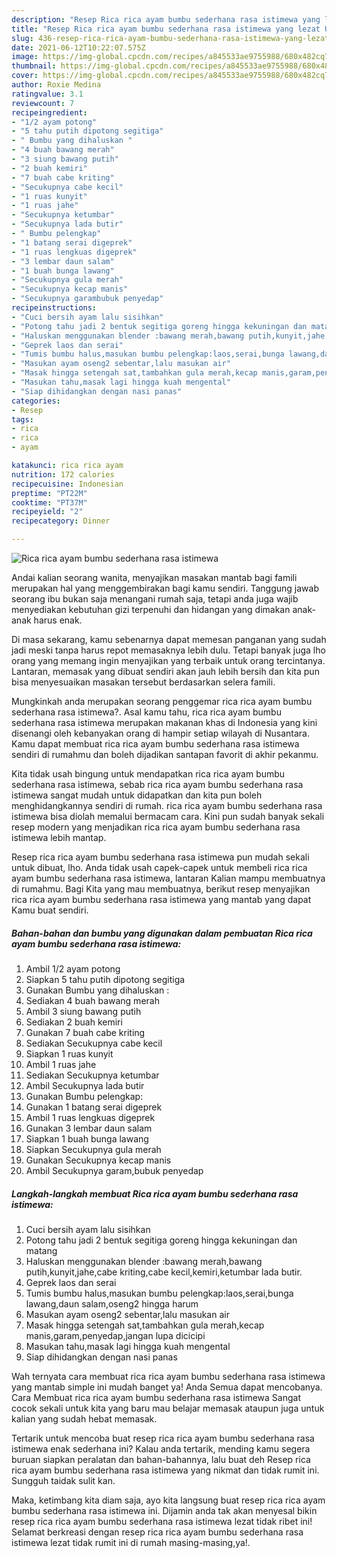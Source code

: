 ```yaml
---
description: "Resep Rica rica ayam bumbu sederhana rasa istimewa yang lezat Untuk Jualan"
title: "Resep Rica rica ayam bumbu sederhana rasa istimewa yang lezat Untuk Jualan"
slug: 436-resep-rica-rica-ayam-bumbu-sederhana-rasa-istimewa-yang-lezat-untuk-jualan
date: 2021-06-12T10:22:07.575Z
image: https://img-global.cpcdn.com/recipes/a845533ae9755988/680x482cq70/rica-rica-ayam-bumbu-sederhana-rasa-istimewa-foto-resep-utama.jpg
thumbnail: https://img-global.cpcdn.com/recipes/a845533ae9755988/680x482cq70/rica-rica-ayam-bumbu-sederhana-rasa-istimewa-foto-resep-utama.jpg
cover: https://img-global.cpcdn.com/recipes/a845533ae9755988/680x482cq70/rica-rica-ayam-bumbu-sederhana-rasa-istimewa-foto-resep-utama.jpg
author: Roxie Medina
ratingvalue: 3.1
reviewcount: 7
recipeingredient:
- "1/2 ayam potong"
- "5 tahu putih dipotong segitiga"
- " Bumbu yang dihaluskan "
- "4 buah bawang merah"
- "3 siung bawang putih"
- "2 buah kemiri"
- "7 buah cabe kriting"
- "Secukupnya cabe kecil"
- "1 ruas kunyit"
- "1 ruas jahe"
- "Secukupnya ketumbar"
- "Secukupnya lada butir"
- " Bumbu pelengkap"
- "1 batang serai digeprek"
- "1 ruas lengkuas digeprek"
- "3 lembar daun salam"
- "1 buah bunga lawang"
- "Secukupnya gula merah"
- "Secukupnya kecap manis"
- "Secukupnya garambubuk penyedap"
recipeinstructions:
- "Cuci bersih ayam lalu sisihkan"
- "Potong tahu jadi 2 bentuk segitiga goreng hingga kekuningan dan matang"
- "Haluskan menggunakan blender :bawang merah,bawang putih,kunyit,jahe,cabe kriting,cabe kecil,kemiri,ketumbar lada butir."
- "Geprek laos dan serai"
- "Tumis bumbu halus,masukan bumbu pelengkap:laos,serai,bunga lawang,daun salam,oseng2 hingga harum"
- "Masukan ayam oseng2 sebentar,lalu masukan air"
- "Masak hingga setengah sat,tambahkan gula merah,kecap manis,garam,penyedap,jangan lupa dicicipi"
- "Masukan tahu,masak lagi hingga kuah mengental"
- "Siap dihidangkan dengan nasi panas"
categories:
- Resep
tags:
- rica
- rica
- ayam

katakunci: rica rica ayam 
nutrition: 172 calories
recipecuisine: Indonesian
preptime: "PT22M"
cooktime: "PT37M"
recipeyield: "2"
recipecategory: Dinner

---
```



![Rica rica ayam bumbu sederhana rasa istimewa](https://img-global.cpcdn.com/recipes/a845533ae9755988/680x482cq70/rica-rica-ayam-bumbu-sederhana-rasa-istimewa-foto-resep-utama.jpg)

Andai kalian seorang wanita, menyajikan masakan mantab bagi famili merupakan hal yang menggembirakan bagi kamu sendiri. Tanggung jawab seorang ibu bukan saja menangani rumah saja, tetapi anda juga wajib menyediakan kebutuhan gizi terpenuhi dan hidangan yang dimakan anak-anak harus enak.

Di masa  sekarang, kamu sebenarnya dapat memesan panganan yang sudah jadi meski tanpa harus repot memasaknya lebih dulu. Tetapi banyak juga lho orang yang memang ingin menyajikan yang terbaik untuk orang tercintanya. Lantaran, memasak yang dibuat sendiri akan jauh lebih bersih dan kita pun bisa menyesuaikan masakan tersebut berdasarkan selera famili. 



Mungkinkah anda merupakan seorang penggemar rica rica ayam bumbu sederhana rasa istimewa?. Asal kamu tahu, rica rica ayam bumbu sederhana rasa istimewa merupakan makanan khas di Indonesia yang kini disenangi oleh kebanyakan orang di hampir setiap wilayah di Nusantara. Kamu dapat membuat rica rica ayam bumbu sederhana rasa istimewa sendiri di rumahmu dan boleh dijadikan santapan favorit di akhir pekanmu.

Kita tidak usah bingung untuk mendapatkan rica rica ayam bumbu sederhana rasa istimewa, sebab rica rica ayam bumbu sederhana rasa istimewa sangat mudah untuk didapatkan dan kita pun boleh menghidangkannya sendiri di rumah. rica rica ayam bumbu sederhana rasa istimewa bisa diolah memalui bermacam cara. Kini pun sudah banyak sekali resep modern yang menjadikan rica rica ayam bumbu sederhana rasa istimewa lebih mantap.

Resep rica rica ayam bumbu sederhana rasa istimewa pun mudah sekali untuk dibuat, lho. Anda tidak usah capek-capek untuk membeli rica rica ayam bumbu sederhana rasa istimewa, lantaran Kalian mampu membuatnya di rumahmu. Bagi Kita yang mau membuatnya, berikut resep menyajikan rica rica ayam bumbu sederhana rasa istimewa yang mantab yang dapat Kamu buat sendiri.

<!--inarticleads1-->

##### Bahan-bahan dan bumbu yang digunakan dalam pembuatan Rica rica ayam bumbu sederhana rasa istimewa:

1. Ambil 1/2 ayam potong
1. Siapkan 5 tahu putih dipotong segitiga
1. Gunakan  Bumbu yang dihaluskan :
1. Sediakan 4 buah bawang merah
1. Ambil 3 siung bawang putih
1. Sediakan 2 buah kemiri
1. Gunakan 7 buah cabe kriting
1. Sediakan Secukupnya cabe kecil
1. Siapkan 1 ruas kunyit
1. Ambil 1 ruas jahe
1. Sediakan Secukupnya ketumbar
1. Ambil Secukupnya lada butir
1. Gunakan  Bumbu pelengkap:
1. Gunakan 1 batang serai digeprek
1. Ambil 1 ruas lengkuas digeprek
1. Gunakan 3 lembar daun salam
1. Siapkan 1 buah bunga lawang
1. Siapkan Secukupnya gula merah
1. Gunakan Secukupnya kecap manis
1. Ambil Secukupnya garam,bubuk penyedap




<!--inarticleads2-->

##### Langkah-langkah membuat Rica rica ayam bumbu sederhana rasa istimewa:

1. Cuci bersih ayam lalu sisihkan
1. Potong tahu jadi 2 bentuk segitiga goreng hingga kekuningan dan matang
1. Haluskan menggunakan blender :bawang merah,bawang putih,kunyit,jahe,cabe kriting,cabe kecil,kemiri,ketumbar lada butir.
1. Geprek laos dan serai
1. Tumis bumbu halus,masukan bumbu pelengkap:laos,serai,bunga lawang,daun salam,oseng2 hingga harum
1. Masukan ayam oseng2 sebentar,lalu masukan air
1. Masak hingga setengah sat,tambahkan gula merah,kecap manis,garam,penyedap,jangan lupa dicicipi
1. Masukan tahu,masak lagi hingga kuah mengental
1. Siap dihidangkan dengan nasi panas




Wah ternyata cara membuat rica rica ayam bumbu sederhana rasa istimewa yang mantab simple ini mudah banget ya! Anda Semua dapat mencobanya. Cara Membuat rica rica ayam bumbu sederhana rasa istimewa Sangat cocok sekali untuk kita yang baru mau belajar memasak ataupun juga untuk kalian yang sudah hebat memasak.

Tertarik untuk mencoba buat resep rica rica ayam bumbu sederhana rasa istimewa enak sederhana ini? Kalau anda tertarik, mending kamu segera buruan siapkan peralatan dan bahan-bahannya, lalu buat deh Resep rica rica ayam bumbu sederhana rasa istimewa yang nikmat dan tidak rumit ini. Sungguh taidak sulit kan. 

Maka, ketimbang kita diam saja, ayo kita langsung buat resep rica rica ayam bumbu sederhana rasa istimewa ini. Dijamin anda tak akan menyesal bikin resep rica rica ayam bumbu sederhana rasa istimewa lezat tidak ribet ini! Selamat berkreasi dengan resep rica rica ayam bumbu sederhana rasa istimewa lezat tidak rumit ini di rumah masing-masing,ya!.

